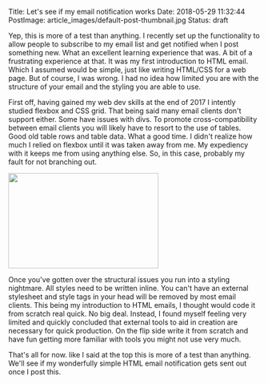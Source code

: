 Title: Let's see if my email notification works
Date: 2018-05-29 11:32:44
PostImage: article_images/default-post-thumbnail.jpg
Status: draft



Yep, this is more of a test than anything. I recently set up the functionality to allow people to subscribe to my email list and get notified when I post something new. What an excellent learning experience that was. A bit of a frustrating experience at that. It was my first introduction to HTML email. Which I assumed would be simple, just like writing HTML/CSS for a web page. But of course, I was wrong. I had no idea how limited you are with the structure of your email and the styling you are able to use.

First off, having gained my web dev skills at the end of 2017 I intently studied flexbox and CSS grid. That being said many email clients don't support either. Some have issues with divs. To promote cross-compatibility between email clients you will likely have to resort to the use of tables. Good old table rows and table data. What a good time. I didn't realize how much I relied on flexbox until it was taken away from me. My expediency with it keeps me from using anything else. So, in this case, probably my fault for not branching out.

<img class="size-medium wp-image-697 aligncenter" src="/images/article_images/2018/06/dennis-buchner-489213-unsplash-300x190.jpg" alt="" width="300" height="190" />

Once you've gotten over the structural issues you run into a styling nightmare. All styles need to be written inline. You can't have an external stylesheet and style tags in your head will be removed by most email clients. This being my introduction to HTML emails, I thought would code it from scratch real quick. No big deal. Instead, I found myself feeling very limited and quickly concluded that external tools to aid in creation are necessary for quick production. On the flip side write it from scratch and have fun getting more familiar with tools you might not use very much.

That's all for now. like I said at the top this is more of a test than anything. We'll see if my wonderfully simple HTML email notification gets sent out once I post this.